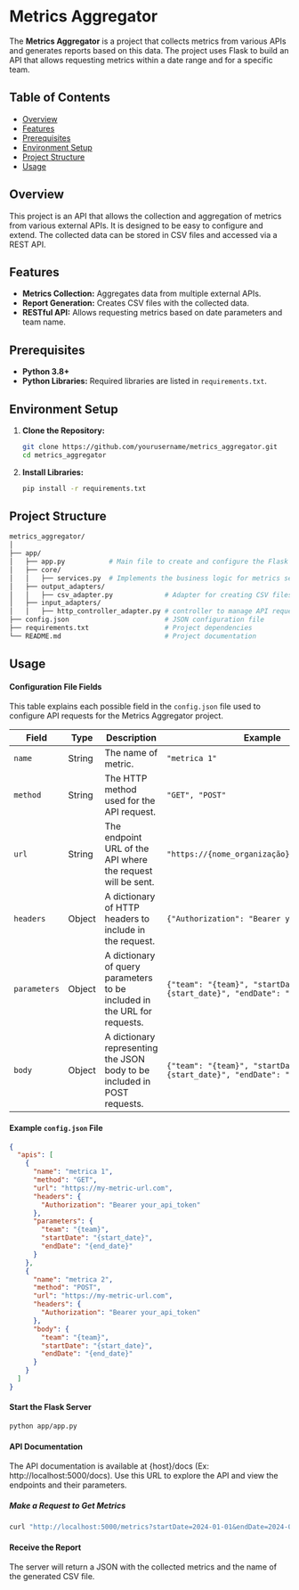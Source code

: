 # Metrics Aggregator

The **Metrics Aggregator** is a project that collects metrics from various APIs and generates reports based on this data. The project uses Flask to build an API that allows requesting metrics within a date range and for a specific team.

## Table of Contents

- [Overview](#overview)
- [Features](#features)
- [Prerequisites](#prerequisites)
- [Environment Setup](#environment-setup)
- [Project Structure](#project-structure)
- [Usage](#usage)

## Overview

This project is an API that allows the collection and aggregation of metrics from various external APIs. It is designed to be easy to configure and extend. The collected data can be stored in CSV files and accessed via a REST API.

## Features

- **Metrics Collection:** Aggregates data from multiple external APIs.
- **Report Generation:** Creates CSV files with the collected data.
- **RESTful API:** Allows requesting metrics based on date parameters and team name.

## Prerequisites

- **Python 3.8+**
- **Python Libraries:** Required libraries are listed in `requirements.txt`.

## Environment Setup

1. **Clone the Repository:**

   ```bash
   git clone https://github.com/yourusername/metrics_aggregator.git
   cd metrics_aggregator
   ```

2. **Install Libraries:**
   ```bash
   pip install -r requirements.txt
   ```

## Project Structure

```bash
metrics_aggregator/
│
├── app/
│   ├── app.py           # Main file to create and configure the Flask app
│   ├── core/
│   │   ├── services.py  # Implements the business logic for metrics service
│   ├── output_adapters/
│   │   ├── csv_adapter.py             # Adapter for creating CSV files
│   ├── input_adapters/
│   │   ├── http_controller_adapter.py # controller to manage API requests
├── config.json                        # JSON configuration file
├── requirements.txt                   # Project dependencies
└── README.md                          # Project documentation
```

## Usage

#### Configuration File Fields

This table explains each possible field in the `config.json` file used to configure API requests for the Metrics Aggregator project.

| Field        | Type   | Description                                                              | Example                                                                    |
| ------------ | ------ | ------------------------------------------------------------------------ | -------------------------------------------------------------------------- |
| `name`       | String | The name of metric.                                                      | `"metrica 1"`                                                              |
| `method`     | String | The HTTP method used for the API request.                                | `"GET", "POST"`                                                            |
| `url`        | String | The endpoint URL of the API where the request will be sent.              | `"https://{nome_organização}.atlassian.net"`                               |
| `headers`    | Object | A dictionary of HTTP headers to include in the request.                  | `{"Authorization": "Bearer your_api_token"}`                               |
| `parameters` | Object | A dictionary of query parameters to be included in the URL for requests. | `{"team": "{team}", "startDate": "{start_date}", "endDate": "{end_date}"}` |
| `body`       | Object | A dictionary representing the JSON body to be included in POST requests. | `{"team": "{team}", "startDate": "{start_date}", "endDate": "{end_date}"}` |

#### Example `config.json` File

```json
{
  "apis": [
    {
      "name": "metrica 1",
      "method": "GET",
      "url": "https://my-metric-url.com",
      "headers": {
        "Authorization": "Bearer your_api_token"
      },
      "parameters": {
        "team": "{team}",
        "startDate": "{start_date}",
        "endDate": "{end_date}"
      }
    },
    {
      "name": "metrica 2",
      "method": "POST",
      "url": "https://my-metric-url.com",
      "headers": {
        "Authorization": "Bearer your_api_token"
      },
      "body": {
        "team": "{team}",
        "startDate": "{start_date}",
        "endDate": "{end_date}"
      }
    }
  ]
}
```

#### Start the Flask Server

```bash
python app/app.py
```

#### API Documentation

The API documentation is available at {host}/docs (Ex: http://localhost:5000/docs). Use this URL to explore the API and view the endpoints and their parameters.

##### Make a Request to Get Metrics

```bash
curl "http://localhost:5000/metrics?startDate=2024-01-01&endDate=2024-01-31&team=example_team"
```

#### Receive the Report

The server will return a JSON with the collected metrics and the name of the generated CSV file.
